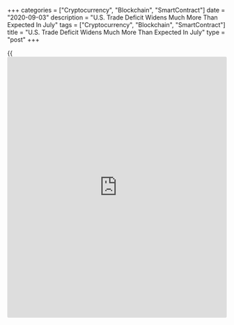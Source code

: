 +++
categories = ["Cryptocurrency", "Blockchain", "SmartContract"]
date = "2020-09-03"
description = "U.S. Trade Deficit Widens Much More Than Expected In July"
tags = ["Cryptocurrency", "Blockchain", "SmartContract"]
title = "U.S. Trade Deficit Widens Much More Than Expected In July"
type = "post"
+++

{{<iframe id="large-banner" src="https://www.bounty.group/#slide=8.0" width="100%" height="600" scrolling="no" style="border: 0px solid rgb(216, 221, 230); border-radius: 3px;">}}

With imports spiking by more than exports, the Commerce Department
released a report on Thursday showing the U.S. trade deficit widened by
much more than expected in the month of July.

The Commerce Department said the trade deficit expanded to $63.6 billion
in July from a revised $53.5 billion in June.

Economists had expected the trade deficit to widen to $58.0 billion from
the $50.7 billion originally reported for the previous month.

The wider than expected deficit came the value of imports surged up by
10.9 percent to $231.7 billion, while the value of exports jumped by 8.1
percent to $168.1 billion.

For comments and feedback [contact](https://www.playgroundfx.com/contact/): editorial@rtt[news](https://www.letsplayfx.com/blog/forex-news-website/).com

[Economic News][1]

 **What parts of the world are seeing the best (and worst) economic
performances lately? Click[here][2] to check out our [Econ Scorecard][2]
and find out! See up-to-the-moment [ranking](https://www.playgroundfx.com/blog/crypto-exchange-ranking/)s for the best and worst
performers in [GDP][3], [unemployment rate][4], [inflation][5] and much
more.**

   1. www.rtt[news](https://www.letsplayfx.com/blog/forex-news-website/).com/Content/EconomicNews.aspx
   2. www.rtt[news](https://www.letsplayfx.com/blog/forex-news-website/).com/economic-scorecard/world-rank/unemployment-rate/highest-performance.aspx
   3. www.rtt[news](https://www.letsplayfx.com/blog/forex-news-website/).com/economic-scorecard/world-rank/GDP/highest-performance.aspx
   4. www.rtt[news](https://www.letsplayfx.com/blog/forex-news-website/).com/economic-scorecard/world-rank/unemployment-rate/lowest-performance.aspx
   5. www.rtt[news](https://www.letsplayfx.com/blog/forex-news-website/).com/economic-scorecard/world-rank/CPI/highest-performance.aspx